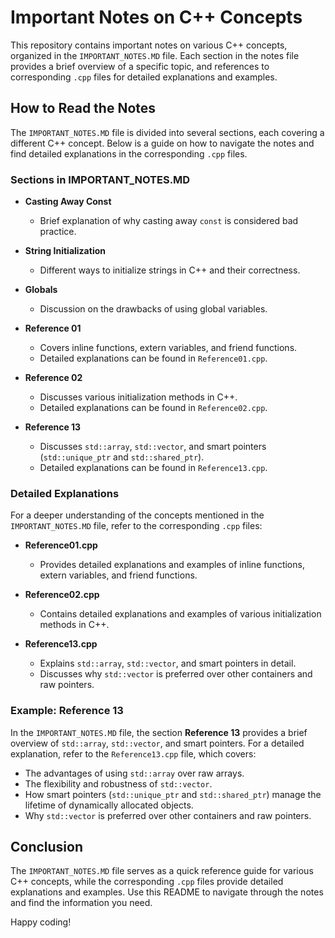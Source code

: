 # Important Notes on C++ Concepts

This repository contains important notes on various C++ concepts, organized in the `IMPORTANT_NOTES.MD` file. Each section in the notes file provides a brief overview of a specific topic, and references to corresponding `.cpp` files for detailed explanations and examples.

## How to Read the Notes

The `IMPORTANT_NOTES.MD` file is divided into several sections, each covering a different C++ concept. Below is a guide on how to navigate the notes and find detailed explanations in the corresponding `.cpp` files.

### Sections in IMPORTANT_NOTES.MD

- **Casting Away Const**
  - Brief explanation of why casting away `const` is considered bad practice.

- **String Initialization**
  - Different ways to initialize strings in C++ and their correctness.

- **Globals**
  - Discussion on the drawbacks of using global variables.

- **Reference 01**
  - Covers inline functions, extern variables, and friend functions.
  - Detailed explanations can be found in `Reference01.cpp`.

- **Reference 02**
  - Discusses various initialization methods in C++.
  - Detailed explanations can be found in `Reference02.cpp`.

- **Reference 13**
  - Discusses `std::array`, `std::vector`, and smart pointers (`std::unique_ptr` and `std::shared_ptr`).
  - Detailed explanations can be found in `Reference13.cpp`.

### Detailed Explanations

For a deeper understanding of the concepts mentioned in the `IMPORTANT_NOTES.MD` file, refer to the corresponding `.cpp` files:

- **Reference01.cpp**
  - Provides detailed explanations and examples of inline functions, extern variables, and friend functions.

- **Reference02.cpp**
  - Contains detailed explanations and examples of various initialization methods in C++.

- **Reference13.cpp**
  - Explains `std::array`, `std::vector`, and smart pointers in detail.
  - Discusses why `std::vector` is preferred over other containers and raw pointers.

### Example: Reference 13

In the `IMPORTANT_NOTES.MD` file, the section **Reference 13** provides a brief overview of `std::array`, `std::vector`, and smart pointers. For a detailed explanation, refer to the `Reference13.cpp` file, which covers:

- The advantages of using `std::array` over raw arrays.
- The flexibility and robustness of `std::vector`.
- How smart pointers (`std::unique_ptr` and `std::shared_ptr`) manage the lifetime of dynamically allocated objects.
- Why `std::vector` is preferred over other containers and raw pointers.

## Conclusion

The `IMPORTANT_NOTES.MD` file serves as a quick reference guide for various C++ concepts, while the corresponding `.cpp` files provide detailed explanations and examples. Use this README to navigate through the notes and find the information you need.

Happy coding!
